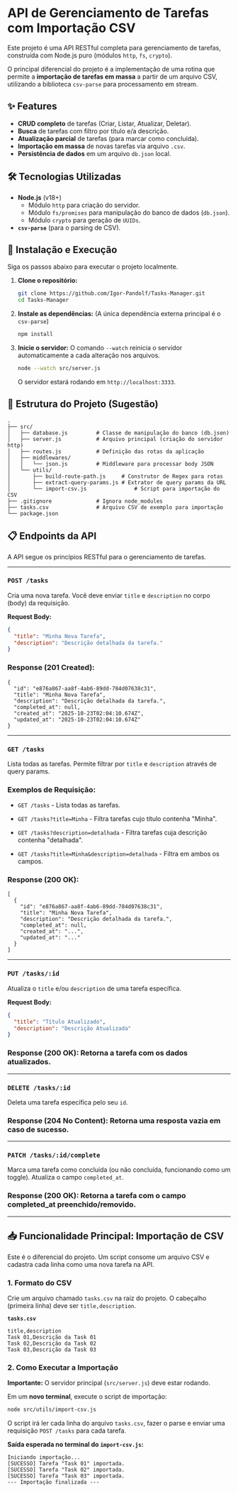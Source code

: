 # API de Gerenciamento de Tarefas com Importação CSV

Este projeto é uma API RESTful completa para gerenciamento de tarefas, construída com Node.js puro (módulos `http`, `fs`, `crypto`).

O principal diferencial do projeto é a implementação de uma rotina que permite a **importação de tarefas em massa** a partir de um arquivo CSV, utilizando a biblioteca `csv-parse` para processamento em stream.

## ✨ Features

* **CRUD completo** de tarefas (Criar, Listar, Atualizar, Deletar).
* **Busca** de tarefas com filtro por título e/a descrição.
* **Atualização parcial** de tarefas (para marcar como concluída).
* **Importação em massa** de novas tarefas via arquivo `.csv`.
* **Persistência de dados** em um arquivo `db.json` local.

## 🛠️ Tecnologias Utilizadas

* **Node.js** (v18+)
    * Módulo `http` para criação do servidor.
    * Módulo `fs/promises` para manipulação do banco de dados (`db.json`).
    * Módulo `crypto` para geração de `UUIDs`.
* **`csv-parse`** (para o parsing de CSV).

## 🚀 Instalação e Execução

Siga os passos abaixo para executar o projeto localmente.

1.  **Clone o repositório:**
    ```bash
    git clone https://github.com/Igor-Pandolf/Tasks-Manager.git
    cd Tasks-Manager
    ```

2.  **Instale as dependências:**
    (A única dependência externa principal é o `csv-parse`)
    ```bash
    npm install
    ```

3.  **Inicie o servidor:**
    O comando `--watch` reinicia o servidor automaticamente a cada alteração nos arquivos.
    ```bash
    node --watch src/server.js
    ```
    O servidor estará rodando em `http://localhost:3333`.

## 📁 Estrutura do Projeto (Sugestão)

```
.
├── src/
│   ├── database.js         # Classe de manipulação do banco (db.json)
│   ├── server.js           # Arquivo principal (criação do servidor http)
│   ├── routes.js           # Definição das rotas da aplicação
│   ├── middlewares/
│   │   └── json.js         # Middleware para processar body JSON
│   └── utils/
│       ├── build-route-path.js     # Construtor de Regex para rotas
│       ├── extract-query-params.js # Extrator de query params da URL
│       └── import-csv.js               # Script para importação do CSV
├── .gitignore              # Ignora node_modules
├── tasks.csv               # Arquivo CSV de exemplo para importação
└── package.json
```

## 📋 Endpoints da API

A API segue os princípios RESTful para o gerenciamento de tarefas.

---

### `POST /tasks`

Cria uma nova tarefa. Você deve enviar `title` e `description` no corpo (body) da requisição.

**Request Body:**
```json
{
  "title": "Minha Nova Tarefa",
  "description": "Descrição detalhada da tarefa."
}
```

### Response (201 Created):
```
{
  "id": "e876a867-aa8f-4ab6-89dd-784d07638c31",
  "title": "Minha Nova Tarefa",
  "description": "Descrição detalhada da tarefa.",
  "completed_at": null,
  "created_at": "2025-10-23T02:04:10.674Z",
  "updated_at": "2025-10-23T02:04:10.674Z"
}
```
---

### `GET /tasks`

Lista todas as tarefas. Permite filtrar por `title` e `description` através de query params.

### Exemplos de Requisição:

 - `GET /tasks` - Lista todas as tarefas.

 - `GET /tasks?title=Minha` - Filtra tarefas cujo título contenha "Minha".

 - `GET /tasks?description=detalhada` - Filtra tarefas cuja descrição contenha "detalhada".

 - `GET /tasks?title=Minha&description=detalhada` - Filtra em ambos os campos.
   
### Response (200 OK):
```
[
  {
    "id": "e876a867-aa8f-4ab6-89dd-784d07638c31",
    "title": "Minha Nova Tarefa",
    "description": "Descrição detalhada da tarefa.",
    "completed_at": null,
    "created_at": "...",
    "updated_at": "..."
  }
]
```
---

### `PUT /tasks/:id`

Atualiza o `title` e/ou `description` de uma tarefa específica.

**Request Body:**
```json
{
  "title": "Título Atualizado",
  "description": "Descrição Atualizada"
}
```

### Response (200 OK): Retorna a tarefa com os dados atualizados.

---

### `DELETE /tasks/:id`

Deleta uma tarefa específica pelo seu `id`.

### Response (204 No Content): Retorna uma resposta vazia em caso de sucesso.

---

### `PATCH /tasks/:id/complete`

Marca uma tarefa como concluída (ou não concluída, funcionando como um toggle). Atualiza o campo `completed_at`.

### Response (200 OK): Retorna a tarefa com o campo completed_at preenchido/removido.

---

## 📥 Funcionalidade Principal: Importação de CSV

Este é o diferencial do projeto. Um script consome um arquivo CSV e cadastra cada linha como uma nova tarefa na API.

### 1. Formato do CSV

Crie um arquivo chamado `tasks.csv` na raiz do projeto. O cabeçalho (primeira linha) deve ser `title,description`.

**`tasks.csv`**
```csv
title,description
Task 01,Descrição da Task 01
Task 02,Descrição da Task 02
Task 03,Descrição da Task 03
```

### 2. Como Executar a Importação

**Importante:** O servidor principal (`src/server.js`) deve estar rodando.

Em um **novo terminal**, execute o script de importação:
```bash
node src/utils/import-csv.js
```

O script irá ler cada linha do arquivo `tasks.csv`, fazer o parse e enviar uma requisição `POST /tasks` para cada tarefa.

**Saída esperada no terminal do `import-csv.js`:**

```
Iniciando importação...
[SUCESSO] Tarefa "Task 01" importada.
[SUCESSO] Tarefa "Task 02" importada.
[SUCESSO] Tarefa "Task 03" importada.
--- Importação finalizada ---
```
